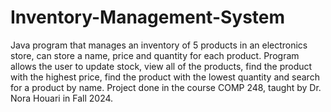 # Inventory-Management-System
Java program that manages an inventory of 5 products in an electronics store, can store a name, price and quantity for each product. Program allows the user to update stock, view all of the products, find the product with the highest price, find the product with the lowest quantity and search for a product by name.
Project done in the course COMP 248, taught by Dr. Nora Houari in Fall 2024.
